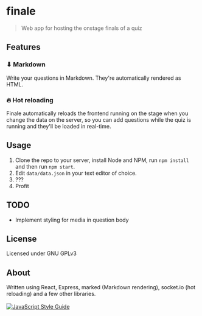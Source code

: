 # finale
> Web app for hosting the onstage finals of a quiz

## Features
### ⬇ Markdown
Write your questions in Markdown. They're automatically rendered as HTML.

### 🔥 Hot reloading
Finale automatically reloads the frontend running on the stage when you change
the data on the server, so you can add questions while the quiz is running and
they'll be loaded in real-time.


## Usage
1. Clone the repo to your server, install Node and NPM, run `npm install` and then run `npm start`.
2. Edit `data/data.json` in your text editor of choice.
3. ???
4. Profit

## TODO
* Implement styling for media in question body

## License
Licensed under GNU GPLv3

## About
Written using React, Express, marked (Markdown rendering), socket.io (hot reloading) and a few other libraries.
<br><br>
[![JavaScript Style Guide](https://cdn.rawgit.com/feross/standard/master/badge.svg)](https://github.com/feross/standard)
